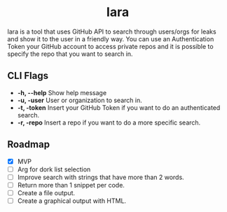 <p align="center">
</p>
<h1 align="center">
  Iara
</h1>
<p>
Iara is a tool that uses GitHub API to search through users/orgs for leaks and show it to the user in a friendly way. You can use an Authentication Token your GitHub account to access private repos and it is possible to specify the repo that you want to search in.
</p>

## CLI Flags

-  <b>-h, --help</b>   Show help message
-  <b>-u, -user</b>    User or organization to search in.
-  <b>-t, -token</b>   Insert your GitHub Token if you want to do an authenticated search.
-  <b>-r, -repo</b>    Insert a repo if you want to do a more specific search.

## Roadmap

- [x] MVP 
- [ ] Arg for dork list selection
- [ ] Improve search with strings that have more than 2 words.
- [ ] Return more than 1 snippet per code.
- [ ] Create a file output.
- [ ] Create a graphical output with HTML.
